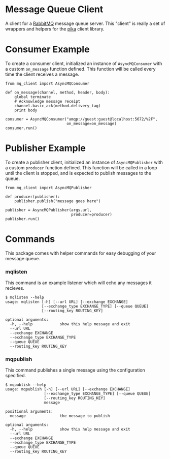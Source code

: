 # Message Queue Client

A client for a [RabbitMQ](http://rabbitmq.com/) message queue server. This "client" is really a set of wrappers and helpers for the [pika](http://pika.readthedocs.org/) client library.

# Consumer Example

To create a consumer client, initialized an instance of `AsyncMQConsumer` with a custom `on_message` function defined. This function will be called every time the client receives a message.

```
from mq_client import AsyncMQConsumer

def on_message(channel, method, header, body):
    global terminate
    # Acknowledge message receipt
    channel.basic_ack(method.delivery_tag)
    print body

consumer = AsyncMQConsumer("amqp://guest:guest@localhost:5672/%2F",
                           on_message=on_message)
consumer.run()
```

# Publisher Example

To create a publisher client, initialized an instance of `AsyncMQPublisher` with a custom `producer` function defined. This function will be called in a loop until the client is stopped, and is expected to publish messages to the queue.

```
from mq_client import AsyncMQPublisher

def producer(publisher):
    publisher.publish("message goes here")

publisher = AsyncMQPublisher(args.url,
                             producer=producer)
publisher.run()
```

# Commands

This package comes with helper commands for easy debugging of your message queue.

### mqlisten

This command is an example listener which will echo any messages it recieves.

```
$ mqlisten --help
usage: mqlisten [-h] [--url URL] [--exchange EXCHANGE]
                [--exchange_type EXCHANGE_TYPE] [--queue QUEUE]
                [--routing_key ROUTING_KEY]

optional arguments:
  -h, --help            show this help message and exit
  --url URL
  --exchange EXCHANGE
  --exchange_type EXCHANGE_TYPE
  --queue QUEUE
  --routing_key ROUTING_KEY
```

### mqpublish

This command publishes a single message using the configuration specified.

```
$ mqpublish --help
usage: mqpublish [-h] [--url URL] [--exchange EXCHANGE]
                 [--exchange_type EXCHANGE_TYPE] [--queue QUEUE]
                 [--routing_key ROUTING_KEY]
                 message

positional arguments:
  message               the message to publish

optional arguments:
  -h, --help            show this help message and exit
  --url URL
  --exchange EXCHANGE
  --exchange_type EXCHANGE_TYPE
  --queue QUEUE
  --routing_key ROUTING_KEY
```
